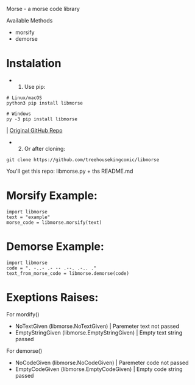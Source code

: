 Morse - a morse code library

Available Methods
- morsify
- demorse

# Instalation

- 1) Use pip: 
```
# Linux/macOS
python3 pip install libmorse

# Windows
py -3 pip install libmorse
``` 
| [Original GitHub Repo](https://github.com/shahprog/libmorse)
- 2) Or after cloning:
```
git clone https://github.com/treehousekingcomic/libmorse
```
You'll get this repo: libmorse.py + ths README.md

# Morsify Example:
```
import libmorse 
text = "example"
morse_code = libmorse.morsify(text)
```
# Demorse Example:
```
import libmorse
code = ". -..- .- -- .--. .-.. ."
text_from_morse_code = libmorse.demorse(code)
```

# Exeptions Raises:
For mordify()
- NoTextGiven (libmorse.NoTextGiven) | Paremeter text not passed
- EmptyStringGiven (libmorse.EmptyStringGiven) | Empty text string passed

For demorse()
- NoCodeGiven (libmorse.NoCodeGiven) | Paremeter code not passed
- EmptyCodeGiven (libmorse.EmptyCodeGiven) | Empty code string passed
